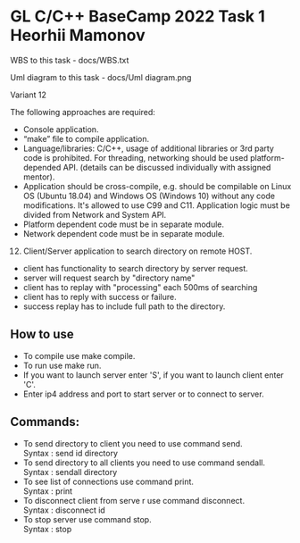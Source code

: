 # GL C/C++ BaseCamp 2022 Task 1 Heorhii Mamonov

WBS to this task - docs/WBS.txt<br>

Uml diagram to this task - docs/Uml diagram.png<br>

Variant 12

The following approaches are required:
- Console application.
- “make” file to compile application.
- Language/libraries: C/C++, usage of additional libraries or 3rd
party code is prohibited.
For threading, networking should be used platform-depended API. (details can be
discussed individually with assigned mentor).
- Application should be cross-compile, e.g. should be compilable on Linux OS (Ubuntu
18.04) and Windows OS (Windows 10) without any code modifications.
It's allowed to use C99 and C11.
Application logic must be divided from Network and System API.
- Platform dependent code must be in separate module.
- Network dependent code must be in separate module.

12. Client/Server application to search directory on remote HOST.
- client has functionality to search directory by server request.
- server will request search by "directory name"
- client has to replay with "processing" each 500ms of searching
- client has to reply with success or failure.
- success replay has to include full path to the directory.

## How to use

- To compile use make compile.
- To run use make run.
- If you want to launch server enter 'S', if you want to launch client enter 'C'.
- Enter ip4 address and port to start server or to connect to server.

## Commands:

- To send directory to client you need to use command send.<br>
    Syntax : send id directory <br>
- To send directory to all clients you need to use command sendall.<br>
    Syntax : sendall directory <br>
- To see list of connections use command print.<br>
    Syntax : print<br>
- To disconnect client from serve   r use command disconnect.<br>
    Syntax : disconnect id<br>
- To stop server use command stop.<br>
    Syntax : stop<br>


